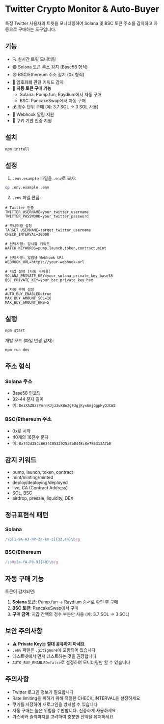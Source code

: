# Twitter Crypto Monitor & Auto-Buyer

특정 Twitter 사용자의 트윗을 모니터링하여 Solana 및 BSC 토큰 주소를 감지하고 자동으로 구매하는 도구입니다.

## 기능

- 🔍 실시간 트윗 모니터링
- 🟣 Solana 토큰 주소 감지 (Base58 형식)
- 🟡 BSC/Ethereum 주소 감지 (0x 형식)
- 🔑 암호화폐 관련 키워드 감지
- 🚀 **자동 토큰 구매 기능**
  - Solana: Pump.fun, Raydium에서 자동 구매
  - BSC: PancakeSwap에서 자동 구매
- 💰 정수 단위 구매 (예: 3.7 SOL → 3 SOL 사용)
- 🔔 Webhook 알림 지원
- 🍪 쿠키 기반 인증 지원

## 설치

```bash
npm install
```

## 설정

1. `.env.example` 파일을 `.env`로 복사:
```bash
cp .env.example .env
```

2. `.env` 파일 편집:
```env
# Twitter 인증
TWITTER_USERNAME=your_twitter_username
TWITTER_PASSWORD=your_twitter_password

# 모니터링 설정
TARGET_USERNAME=target_twitter_username
CHECK_INTERVAL=30000

# 선택사항: 감시할 키워드
WATCH_KEYWORDS=pump,launch,token,contract,mint

# 선택사항: 알림용 Webhook URL
WEBHOOK_URL=https://your-webhook-url

# 지갑 설정 (자동 구매용)
SOLANA_PRIVATE_KEY=your_solana_private_key_base58
BSC_PRIVATE_KEY=your_bsc_private_key_hex

# 자동 구매 설정
AUTO_BUY_ENABLED=true
MAX_BUY_AMOUNT_SOL=10
MAX_BUY_AMOUNT_BNB=5
```

## 실행

```bash
npm start
```

개발 모드 (파일 변경 감지):
```bash
npm run dev
```

## 주소 형식

### Solana 주소
- Base58 인코딩
- 32-44 문자 길이
- 예: `DezXAZ8z7PnrnRJjz3wXBoZgFJgjKyx6mjGgpHyQJCW2`

### BSC/Ethereum 주소
- 0x로 시작
- 40개의 16진수 문자
- 예: `0x742d35Cc6634C0532925a3b844Bc8e7E5313A7bE`

## 감지 키워드

- pump, launch, token, contract
- mint/minting/minted
- deploy/deploying/deployed
- live, CA (Contract Address)
- SOL, BSC
- airdrop, presale, liquidity, DEX

## 정규표현식 패턴

### Solana
```javascript
/\b[1-9A-HJ-NP-Za-km-z]{32,44}\b/g
```

### BSC/Ethereum
```javascript
/\b0x[a-fA-F0-9]{40}\b/g
```

## 자동 구매 기능

토큰이 감지되면:
1. **Solana 토큰**: Pump.fun → Raydium 순서로 확인 후 구매
2. **BSC 토큰**: PancakeSwap에서 구매
3. **구매 금액**: 지갑 잔액의 정수 부분만 사용 (예: 3.7 SOL → 3 SOL)

## 보안 주의사항

- ⚠️ **Private Key는 절대 공유하지 마세요**
- `.env` 파일은 `.gitignore`에 포함되어 있습니다
- 테스트넷에서 먼저 테스트하는 것을 권장합니다
- `AUTO_BUY_ENABLED=false`로 설정하여 모니터링만 할 수 있습니다

## 주의사항

- Twitter 로그인 정보가 필요합니다
- Rate limiting을 피하기 위해 적절한 CHECK_INTERVAL을 설정하세요
- 쿠키를 저장하여 재로그인을 방지할 수 있습니다
- 자동 구매는 높은 위험을 수반합니다. 신중하게 사용하세요
- 가스비와 슬리피지를 고려하여 충분한 잔액을 유지하세요